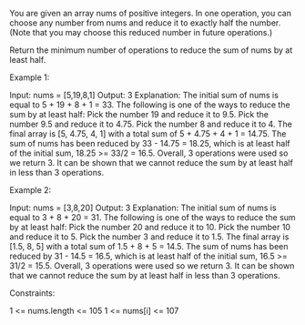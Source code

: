 You are given an array nums of positive integers. In one operation, you can choose any number from nums and reduce it to exactly half the number. (Note that you may choose this reduced number in future operations.)

Return the minimum number of operations to reduce the sum of nums by at least half.



Example 1:

Input: nums = [5,19,8,1]
Output: 3
Explanation: The initial sum of nums is equal to 5 + 19 + 8 + 1 = 33.
The following is one of the ways to reduce the sum by at least half:
Pick the number 19 and reduce it to 9.5.
Pick the number 9.5 and reduce it to 4.75.
Pick the number 8 and reduce it to 4.
The final array is [5, 4.75, 4, 1] with a total sum of 5 + 4.75 + 4 + 1 = 14.75.
The sum of nums has been reduced by 33 - 14.75 = 18.25, which is at least half of the initial sum, 18.25 >= 33/2 = 16.5.
Overall, 3 operations were used so we return 3.
It can be shown that we cannot reduce the sum by at least half in less than 3 operations.

Example 2:

Input: nums = [3,8,20]
Output: 3
Explanation: The initial sum of nums is equal to 3 + 8 + 20 = 31.
The following is one of the ways to reduce the sum by at least half:
Pick the number 20 and reduce it to 10.
Pick the number 10 and reduce it to 5.
Pick the number 3 and reduce it to 1.5.
The final array is [1.5, 8, 5] with a total sum of 1.5 + 8 + 5 = 14.5.
The sum of nums has been reduced by 31 - 14.5 = 16.5, which is at least half of the initial sum, 16.5 >= 31/2 = 15.5.
Overall, 3 operations were used so we return 3.
It can be shown that we cannot reduce the sum by at least half in less than 3 operations.


Constraints:

1 <= nums.length <= 105
1 <= nums[i] <= 107